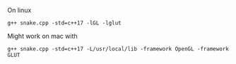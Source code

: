 On linux
```
g++ snake.cpp -std=c++17 -lGL -lglut
```

Might work on mac with
```
g++ snake.cpp -std=c++17 -L/usr/local/lib -framework OpenGL -framework GLUT
```